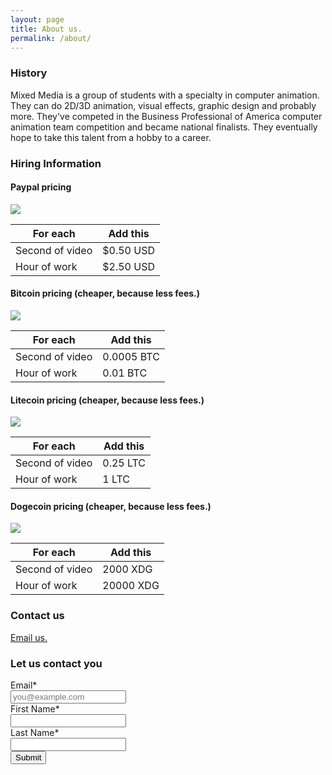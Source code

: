 ```yaml
---
layout: page
title: About us.
permalink: /about/
---
```


### History

Mixed Media is a group of students with a specialty in computer animation. They can do 2D/3D animation, visual effects, graphic design and probably more. They've competed in the Business Professional of America computer animation team competition and became national finalists. They eventually hope to take this talent from a hobby to a career.

### Hiring Information

#### Paypal pricing
![](http://thecookiecatcher.com/wp-content/uploads/2014/08/PayPal_Logo.jpg)

For each | Add this
--------|--------
Second of video | $0.50 USD
Hour of work | $2.50 USD

#### Bitcoin pricing (cheaper, because less fees.)
![](//i.imgur.com/wQQPl8D.png)

For each | Add this
--------|--------
Second of video | 0.0005 BTC
Hour of work | 0.01 BTC

#### Litecoin pricing (cheaper, because less fees.)
![](//i.imgur.com/u00aV8G.jpg)

For each | Add this
--------|--------
Second of video | 0.25 LTC
Hour of work | 1 LTC

#### Dogecoin pricing (cheaper, because less fees.)
![](//i.imgur.com/QYzkChT.png)

For each | Add this
--------|--------
Second of video | 2000 XDG
Hour of work | 20000 XDG

### Contact us

<a href="http://www.google.com/recaptcha/mailhide/d?k=01D89iqJYnGqa2BPjsi-DvdQ==&amp;c=ZhZkPKYUsd4uqf_05MsBdIKvolGqQ-mTrar2eaJ7r0I=" onclick="window.open('http://www.google.com/recaptcha/mailhide/d?k\07501D89iqJYnGqa2BPjsi-DvdQ\75\75\46c\75ZhZkPKYUsd4uqf_05MsBdIKvolGqQ-mTrar2eaJ7r0I\075', '', 'toolbar=0,scrollbars=0,location=0,statusbar=0,menubar=0,resizable=0,width=500,height=300'); return false;" title="Reveal this e-mail address">Email us.</a>

### Let us contact you
<form accept-charset="UTF-8" action="https://madmimi.com/signups/subscribe/134923" id="mad_mimi_signup_form" method="post" target="_blank"> <div style="margin:0;padding:0;display:inline"> <input name="utf8" type="hidden" value="✓"/> </div> <div class="mimi_field required"> <label for="signup_email">Email*</label> <br/> <input id="signup_email" name="signup[email]" type="text" data-required-field="This field is required" placeholder="you@example.com"/> </div> <div class="mimi_field required"> <label for="signup_first_name">First Name*</label> <br/> <input id="signup_first_name" name="signup[first_name]" type="text" data-required-field="This field is required"/> </div> <div class="mimi_field required"> <label for="signup_last_name">Last Name*</label> <br/> <input id="signup_last_name" name="signup[last_name]" type="text" data-required-field="This field is required"/> </div> <div class="mimi_field"> <input type="submit" class="submit" value="Submit" id="webform_submit_button" data-default-text="Submit" data-submitting-text="Sending..." data-invalid-text="↑ You forgot some required fields" data-choose-list="↑ Choose a list" data-thanks="Thank you!"></input></div></form>
<script type="text/javascript">
!function(){function e(e){if(e&&"FORM"===e.nodeName){var t,i,n=[]
for(t=e.elements.length-1;t>=0;t-=1)if(""!==e.elements[t].name)switch(e.elements[t].nodeName){case"INPUT":switch(e.elements[t].type){case"text":case"hidden":case"password":case"button":case"reset":case"submit":n.push(e.elements[t].name+"="+encodeURIComponent(e.elements[t].value))
break
case"checkbox":case"radio":e.elements[t].checked&&n.push(e.elements[t].name+"="+encodeURIComponent(e.elements[t].value))
break
case"file":}break
case"TEXTAREA":n.push(e.elements[t].name+"="+encodeURIComponent(e.elements[t].value))
break
case"SELECT":switch(e.elements[t].type){case"select-one":n.push(e.elements[t].name+"="+encodeURIComponent(e.elements[t].value))
break
case"select-multiple":for(i=e.elements[t].options.length-1;i>=0;i-=1)e.elements[t].options[i].selected&&n.push(e.elements[t].name+"="+encodeURIComponent(e.elements[t].options[i].value))}break
case"BUTTON":switch(e.elements[t].type){case"reset":case"submit":case"button":n.push(e.elements[t].name+"="+encodeURIComponent(e.elements[t].value))}}return n.join("&")}}function t(e,t){for(var i in t)e[i]=t[i]}if(!i)var i={}
i.Signups||(i.Signups={}),i.Signups.EmbedValidation=function(){this.initialize()
var e=this
document.addEventListener?this.form.addEventListener("submit",function(t){e.onFormSubmit(t)}):this.form.attachEvent("onsubmit",function(t){e.onFormSubmit(t)})},t(i.Signups.EmbedValidation.prototype,{initialize:function(){this.form=document.getElementById("mad_mimi_signup_form"),this.submit=document.getElementById("webform_submit_button"),this.callbackName="jsonp_callback_"+Math.round(1e5*Math.random())},onFormSubmit:function(e){e.preventDefault(),this.validate(),this.isValid?this.submitForm():this.revalidateOnChange()},validate:function(){this.isValid=!0,this.emailValidation(),this.fieldAndListValidation(),this.updateFormAfterValidation()},emailValidation:function(){var e=document.getElementById("signup_email"),t=/.+@.+\..+/
t.test(e.value)?this.removeTextFieldError(e):(this.textFieldError(e),this.isValid=!1)},fieldAndListValidation:function(){for(var e=this.form.querySelectorAll(".mimi_field.required"),t=0;t<e.length;++t){var i=e[t],n=this.fieldType(i)
"checkboxes"==n||"radio_buttons"==n?this.checkboxAndRadioValidation(i):this.textAndDropdownValidation(i,n)}},fieldType:function(e){var t=e.querySelectorAll(".field_type")
return t.length>0?t[0].getAttribute("data-field-type"):e.className.indexOf("checkgroup")>=0?"checkboxes":"text_field"},checkboxAndRadioValidation:function(e){for(var t=e.getElementsByTagName("input"),i=!1,n=0;n<t.length;++n){var a=t[n]
"checkbox"!=a.type&&"radio"!=a.type||!a.checked||(i=!0)}i?e.className=e.className.replace(/ invalid/g,""):(-1==e.className.indexOf("invalid")&&(e.className+=" invalid"),this.isValid=!1)},textAndDropdownValidation:function(e,t){for(var i=e.getElementsByTagName("input"),n=0;n<i.length;++n){var a=i[n]
a.name.indexOf("signup")>=0&&("text_field"==t?this.textValidation(a):this.dropdownValidation(e,a))}this.htmlEmbedDropdownValidation(e)},textValidation:function(e){if("signup_email"!=e.id){var t=e.value
""==t?(this.textFieldError(e),this.isValid=!1):this.removeTextFieldError(e)}},dropdownValidation:function(e,t){var i=t.value
""==i?(-1==e.className.indexOf("invalid")&&(e.className+=" invalid"),this.onSelectCallback(t),this.isValid=!1):e.className=e.className.replace(/ invalid/g,"")},htmlEmbedDropdownValidation:function(e){for(var t=e.querySelectorAll(".mimi_html_dropdown"),i=this,n=0;n<t.length;++n){var a=t[n],s=a.value
""==s?(-1==e.className.indexOf("invalid")&&(e.className+=" invalid"),this.isValid=!1,a.onchange=function(){i.validate()}):e.className=e.className.replace(/ invalid/g,"")}},textFieldError:function(e){e.className="required invalid",e.placeholder=e.getAttribute("data-required-field")},removeTextFieldError:function(e){e.className="required",e.placeholder=""},onSelectCallback:function(e){if("undefined"!=typeof Widget&&void 0!=Widget.BasicDropdown)for(var t=e.parentNode,i=Widget.BasicDropdown.instances,n=this,a=0;a<i.length;++a){var s=i[a]
s.wrapperEl==t&&(s.onSelect=function(){n.validate()})}},updateFormAfterValidation:function(){this.form.className=this.setFormClassName(),this.submit.value=this.submitButtonText(),this.submit.disabled=!this.isValid,this.submit.className=this.isValid?"submit":"disabled"},setFormClassName:function(){var e=this.form.className
return this.isValid?e.replace(/\s?mimi_invalid/,""):-1==e.indexOf("mimi_invalid")?e+=" mimi_invalid":e},submitButtonText:function(){var e,t=document.querySelectorAll(".invalid")
return e=this.submit.getAttribute(this.isValid||void 0==t?"data-default-text":t.length>1||-1==t[0].className.indexOf("checkgroup")?"data-invalid-text":"data-choose-list")},submitForm:function(){this.formSubmitting()
var e=this
window[this.callbackName]=function(i){delete window[this.callbackName],document.body.removeChild(t),e.onSubmitCallback(i)}
var t=document.createElement("script")
t.src=this.formUrl("json"),document.body.appendChild(t)},formUrl:function(t){var i=this.form.action,n=i.indexOf("?")>=0?"&":"?"
return"json"==t&&(i+=".json"),i+n+"callback="+this.callbackName+"&"+e(this.form)},formSubmitting:function(){this.form.className+=" mimi_submitting",this.submit.value=this.submit.getAttribute("data-submitting-text"),this.submit.disabled=!0,this.submit.className="disabled"},onSubmitCallback:function(e){e.success?this.onSubmitSuccess(e.result):top.location.href=this.formUrl("html")},onSubmitSuccess:function(e){e.has_redirect?top.location.href=e.redirect:e.single_opt_in||null==e.confirmation_html?(this.disableForm(),this.updateSubmitButtonText(this.submit.getAttribute("data-thanks"))):this.showConfirmationText(e.confirmation_html)},showConfirmationText:function(e){for(var t=this.form.querySelectorAll(".mimi_field"),i=0;i<t.length;++i)t[i].style.display="none";(this.form.querySelectorAll("fieldset")[0]||this.form).innerHTML=e},disableForm:function(){for(var e=this.form.elements,t=0;t<e.length;++t)e[t].disabled=!0},updateSubmitButtonText:function(e){this.submit.value=e},revalidateOnChange:function(){for(var e=this.form.querySelectorAll(".mimi_field.required"),t=this,i=0;i<e.length;++i)for(var n=e[i].getElementsByTagName("input"),a=0;a<n.length;++a)n[a].onchange=function(){t.validate()}}}),document.addEventListener?document.addEventListener("DOMContentLoaded",function(){new i.Signups.EmbedValidation}):window.attachEvent("onload",function(){new i.Signups.EmbedValidation})}(this)
</script>
